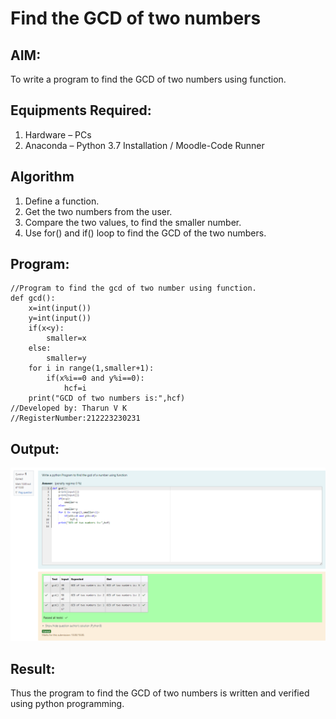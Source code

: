 # Find the GCD of two numbers

## AIM:
To write a program to find the GCD of two numbers using function.

## Equipments Required:
1. Hardware – PCs
2. Anaconda – Python 3.7 Installation / Moodle-Code Runner

## Algorithm
1. Define a function.
2. Get the two numbers from the user.
3. Compare the two values, to find the smaller number.
4. Use for() and if() loop to find the GCD of the two numbers.

## Program:
```
//Program to find the gcd of two number using function.
def gcd():
    x=int(input())
    y=int(input())
    if(x<y):
        smaller=x
    else:
        smaller=y
    for i in range(1,smaller+1):
        if(x%i==0 and y%i==0):
            hcf=i
    print("GCD of two numbers is:",hcf)
//Developed by: Tharun V K
//RegisterNumber:212223230231  
```

## Output:
![alt text](<Screenshot 2024-04-03 100519.png>)


## Result:
Thus the program to find the GCD of two numbers is written and verified using python programming.
